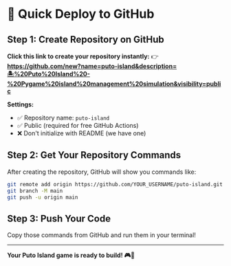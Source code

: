 # 🚀 Quick Deploy to GitHub

## Step 1: Create Repository on GitHub

**Click this link to create your repository instantly:**
👉 **https://github.com/new?name=puto-island&description=🏝️%20Puto%20Island%20-%20Pygame%20island%20management%20simulation&visibility=public**

**Settings:**
- ✅ Repository name: `puto-island`
- ✅ Public (required for free GitHub Actions)
- ❌ Don't initialize with README (we have one)

## Step 2: Get Your Repository Commands

After creating the repository, GitHub will show you commands like:

```bash
git remote add origin https://github.com/YOUR_USERNAME/puto-island.git
git branch -M main
git push -u origin main
```

## Step 3: Push Your Code

Copy those commands from GitHub and run them in your terminal!

---

**Your Puto Island game is ready to build! 🎮📱**
